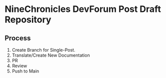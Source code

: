 # NineChronicles DevForum Post Draft Repository 

## Process
1. Create Branch for Single-Post.
2. Translate/Create New Documentation
3. PR
4. Review
5. Push to Main
